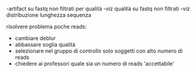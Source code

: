 -artifact su fastq non filtrati per qualità
-viz qualità su fastq non filtrati
-viz distribuzione lunghezza sequenza

risolvere problema poche reads:
- cambiare deblur
- abbassare soglia qualità
- selezionare nel gruppo di controllo solo soggetti con alto numero di reads
- chiedere ai professori quale sia un numero di reads 'accettabile'